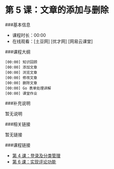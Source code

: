 第 5 课：文章的添加与删除
==========================

###基本信息

- 课程时长：00:00
- 在线观看：[土豆网] [优才网] [网易云课堂]

###课程大纲

	[00:00] 知识回顾
	[00:00] 添加文章
	[00:00] 浏览文章
	[00:00] 修改文章
	[00:00] 删除文章
	[00:00] Go 表单处理讲解
	[00:00] 课堂作业
	
###补充说明

暂无说明

###相关链接

暂无链接

###课程链接

- [第 4 课：登录及分类管理](../lecture4/lecture4.md)
- [第 6 课：实现评论功能](../lecture6/lecture6.md)